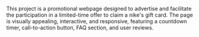 This project is a promotional webpage designed to advertise and facilitate the participation in a limited-time offer to claim a nike's gift card. The page is visually appealing, interactive, and responsive, featuring a countdown timer, call-to-action button, FAQ section, and user reviews.
